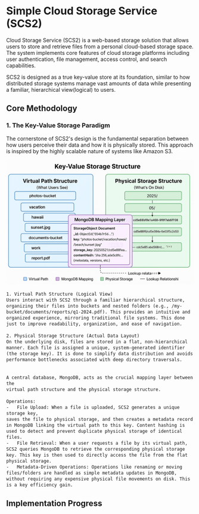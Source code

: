 # Simple Cloud Storage Service (SCS2)

Cloud Storage Service (SCS2) is a web-based storage solution that allows users to store and retrieve files from a personal cloud-based storage space. The system implements core features of cloud storage platforms including user authentication, file management, access control, and search capabilities.

SCS2 is designed as a true key-value store at its foundation, similar to how distributed storage systems manage vast amounts of data while presenting a familiar, hierarchical view(logical) to users.

## Core Methodology

### 1. The Key-Value Storage Paradigm
The cornerstone of SCS2's design is the fundamental separation between how users perceive their data and how it is physically stored. This approach is inspired by the highly scalable nature of systems like Amazon S3.

<img src="docs/images/key-value-storage-structure.png">

    1. Virtual Path Structure (Logical View)
    Users interact with SCS2 through a familiar hierarchical structure, organizing their files into buckets and nested folders (e.g., /my-bucket/documents/reports/q1-2024.pdf). This provides an intuitive and organized experience, mirroring traditional file systems. This done just to improve readability, organization, and ease of navigation.

    2. Physical Storage Structure (Actual Data Layout)
    On the underlying disk, files are stored in a flat, non-hierarchical manner. Each file is assigned a unique, system-generated identifier (the storage key). It is done to simplify data distribution and avoids performance bottlenecks associated with deep directory traversals.


    A central database, MongoDB, acts as the crucial mapping layer between the
    virtual path structure and the physical storage structure.

    Operations:
    -   File Upload: When a file is uploaded, SCS2 generates a unique storage key,
    saves the file to physical storage, and then creates a metadata record in MongoDB linking the virtual path to this key. Content hashing is used to detect and prevent duplicate physical storage of identical files.
    -   File Retrieval: When a user requests a file by its virtual path, SCS2 queries MongoDB to retrieve the corresponding physical storage key. This key is then used to directly access the file from the flat physical storage.
    -   Metadata-Driven Operations: Operations like renaming or moving files/folders are handled as simple metadata updates in MongoDB, without requiring any expensive physical file movements on disk. This is a key efficiency gain.


## Implementation Progress